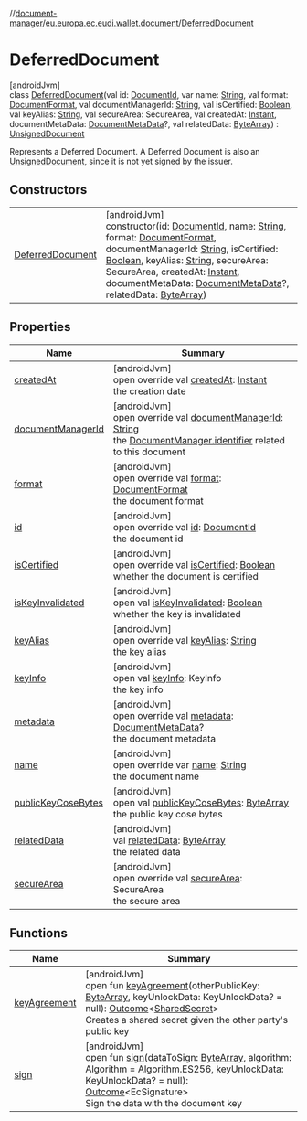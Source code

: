 //[document-manager](../../../index.md)/[eu.europa.ec.eudi.wallet.document](../index.md)/[DeferredDocument](index.md)

# DeferredDocument

[androidJvm]\
class [DeferredDocument](index.md)(val id: [DocumentId](../-document-id/index.md), var name: [String](https://kotlinlang.org/api/latest/jvm/stdlib/kotlin/-string/index.html), val format: [DocumentFormat](../../eu.europa.ec.eudi.wallet.document.format/-document-format/index.md), val documentManagerId: [String](https://kotlinlang.org/api/latest/jvm/stdlib/kotlin/-string/index.html), val isCertified: [Boolean](https://kotlinlang.org/api/latest/jvm/stdlib/kotlin/-boolean/index.html), val keyAlias: [String](https://kotlinlang.org/api/latest/jvm/stdlib/kotlin/-string/index.html), val secureArea: SecureArea, val createdAt: [Instant](https://developer.android.com/reference/kotlin/java/time/Instant.html), documentMetaData: [DocumentMetaData](../../eu.europa.ec.eudi.wallet.document.metadata/-document-meta-data/index.md)?, val relatedData: [ByteArray](https://kotlinlang.org/api/latest/jvm/stdlib/kotlin/-byte-array/index.html)) : [UnsignedDocument](../-unsigned-document/index.md)

Represents a Deferred Document. A Deferred Document is also an [UnsignedDocument](../-unsigned-document/index.md), since it is not yet signed by the issuer.

## Constructors

| | |
|---|---|
| [DeferredDocument](-deferred-document.md) | [androidJvm]<br>constructor(id: [DocumentId](../-document-id/index.md), name: [String](https://kotlinlang.org/api/latest/jvm/stdlib/kotlin/-string/index.html), format: [DocumentFormat](../../eu.europa.ec.eudi.wallet.document.format/-document-format/index.md), documentManagerId: [String](https://kotlinlang.org/api/latest/jvm/stdlib/kotlin/-string/index.html), isCertified: [Boolean](https://kotlinlang.org/api/latest/jvm/stdlib/kotlin/-boolean/index.html), keyAlias: [String](https://kotlinlang.org/api/latest/jvm/stdlib/kotlin/-string/index.html), secureArea: SecureArea, createdAt: [Instant](https://developer.android.com/reference/kotlin/java/time/Instant.html), documentMetaData: [DocumentMetaData](../../eu.europa.ec.eudi.wallet.document.metadata/-document-meta-data/index.md)?, relatedData: [ByteArray](https://kotlinlang.org/api/latest/jvm/stdlib/kotlin/-byte-array/index.html)) |

## Properties

| Name | Summary |
|---|---|
| [createdAt](../-unsigned-document/created-at.md) | [androidJvm]<br>open override val [createdAt](../-unsigned-document/created-at.md): [Instant](https://developer.android.com/reference/kotlin/java/time/Instant.html)<br>the creation date |
| [documentManagerId](../-unsigned-document/document-manager-id.md) | [androidJvm]<br>open override val [documentManagerId](../-unsigned-document/document-manager-id.md): [String](https://kotlinlang.org/api/latest/jvm/stdlib/kotlin/-string/index.html)<br>the [DocumentManager.identifier](../-document-manager/identifier.md) related to this document |
| [format](../-unsigned-document/format.md) | [androidJvm]<br>open override val [format](../-unsigned-document/format.md): [DocumentFormat](../../eu.europa.ec.eudi.wallet.document.format/-document-format/index.md)<br>the document format |
| [id](../-unsigned-document/id.md) | [androidJvm]<br>open override val [id](../-unsigned-document/id.md): [DocumentId](../-document-id/index.md)<br>the document id |
| [isCertified](../-unsigned-document/is-certified.md) | [androidJvm]<br>open override val [isCertified](../-unsigned-document/is-certified.md): [Boolean](https://kotlinlang.org/api/latest/jvm/stdlib/kotlin/-boolean/index.html)<br>whether the document is certified |
| [isKeyInvalidated](../-document/is-key-invalidated.md) | [androidJvm]<br>open val [isKeyInvalidated](../-document/is-key-invalidated.md): [Boolean](https://kotlinlang.org/api/latest/jvm/stdlib/kotlin/-boolean/index.html)<br>whether the key is invalidated |
| [keyAlias](../-unsigned-document/key-alias.md) | [androidJvm]<br>open override val [keyAlias](../-unsigned-document/key-alias.md): [String](https://kotlinlang.org/api/latest/jvm/stdlib/kotlin/-string/index.html)<br>the key alias |
| [keyInfo](../-document/key-info.md) | [androidJvm]<br>open val [keyInfo](../-document/key-info.md): KeyInfo<br>the key info |
| [metadata](../-unsigned-document/metadata.md) | [androidJvm]<br>open override val [metadata](../-unsigned-document/metadata.md): [DocumentMetaData](../../eu.europa.ec.eudi.wallet.document.metadata/-document-meta-data/index.md)?<br>the document metadata |
| [name](../-unsigned-document/name.md) | [androidJvm]<br>open override var [name](../-unsigned-document/name.md): [String](https://kotlinlang.org/api/latest/jvm/stdlib/kotlin/-string/index.html)<br>the document name |
| [publicKeyCoseBytes](../-document/public-key-cose-bytes.md) | [androidJvm]<br>open val [publicKeyCoseBytes](../-document/public-key-cose-bytes.md): [ByteArray](https://kotlinlang.org/api/latest/jvm/stdlib/kotlin/-byte-array/index.html)<br>the public key cose bytes |
| [relatedData](related-data.md) | [androidJvm]<br>val [relatedData](related-data.md): [ByteArray](https://kotlinlang.org/api/latest/jvm/stdlib/kotlin/-byte-array/index.html)<br>the related data |
| [secureArea](../-unsigned-document/secure-area.md) | [androidJvm]<br>open override val [secureArea](../-unsigned-document/secure-area.md): SecureArea<br>the secure area |

## Functions

| Name | Summary |
|---|---|
| [keyAgreement](../-document/key-agreement.md) | [androidJvm]<br>open fun [keyAgreement](../-document/key-agreement.md)(otherPublicKey: [ByteArray](https://kotlinlang.org/api/latest/jvm/stdlib/kotlin/-byte-array/index.html), keyUnlockData: KeyUnlockData? = null): [Outcome](../-outcome/index.md)&lt;[SharedSecret](../-shared-secret/index.md)&gt;<br>Creates a shared secret given the other party's public key |
| [sign](../-document/sign.md) | [androidJvm]<br>open fun [sign](../-document/sign.md)(dataToSign: [ByteArray](https://kotlinlang.org/api/latest/jvm/stdlib/kotlin/-byte-array/index.html), algorithm: Algorithm = Algorithm.ES256, keyUnlockData: KeyUnlockData? = null): [Outcome](../-outcome/index.md)&lt;EcSignature&gt;<br>Sign the data with the document key |
